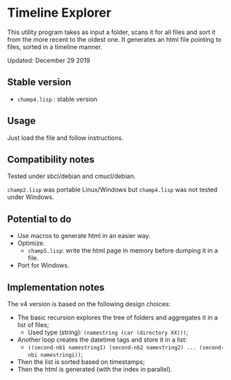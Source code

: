# Timeline Explorer

This utility program takes as input a folder, scans it for all files and sort it from the more recent to the oldest one. It generates an html file pointing to files, sorted in a timeline manner.

Updated: December 29 2019

## Stable version

  * `champ4.lisp` : stable version
  
## Usage

Just load the file and follow instructions.

## Compatibility notes

Tested under sbcl/debian and cmucl/debian.

`champ2.lisp` was portable Linux/Windows but `champ4.lisp` was not tested under Windows.

## Potential to do

  * Use macros to generate html in an easier way.
  * Optimize.
    * `champ5.lisp`: write the html page in memory before dumping it in a file.
  * Port for Windows.
  
## Implementation notes

The v4 version is based on the following design choices:

  * The basic recursion explores the tree of folders and aggregates it in a list of files;
    * Used type (string): `(namestring (car (directory XX)))`;
  * Another loop creates the datetime tags and store it in a list:
    * `((second-nb1 namestring1) (second-nb2 namestring2) ... (second-nbi namestringi))`;
  * Then the list is sorted based on timestamps;
  * Then the html is generated (with the index in parallel).

